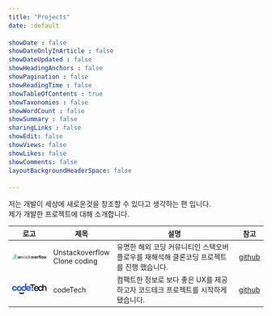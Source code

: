 ```yaml
---
title: "Projects"
date: :default

showDate : false
showDateOnlyInArticle : false
showDateUpdated : false
showHeadingAnchors : false
showPagination : false
showReadingTime : false
showTableOfContents : true
showTaxonomies : false 
showWordCount : false
showSummary : false
sharingLinks : false
showEdit: false
showViews: false
showLikes: false
showComments: false
layoutBackgroundHeaderSpace: false

---  
```


저는 개발이 세상에 새로운것을 창조할 수 있다고 생각하는 편 입니다.   
제가 개발한 프로젝트에 대해 소개합니다.

<table>
    <thead>
        <tr>
            <th>로고</th>
            <th>제목</th>
            <th>설명</th>
            <th>참고</th>
        </tr>
    </thead>
    <tbody>
        <tr>
            <td><img class="customEntitityAlbum" style="background-color:transparent" src="img/usof_logo.png" width="150"/></td>
            <td>
              Unstackoverflow</br>
              Clone coding
            </td>
            <td>유명한 해외 코딩 커뮤니티인 스택오버플로우를 재해석해 클론코딩 프로젝트를 진행 했습니다.</td>
            <td><a target="_blank" href="https://github.com/laterre39/unstackoverflow-service">github</a></td>
        </tr>
        <tr>
            <td><img class="customEntitityAlbum" style="background-color:transparent" src="img/codetech_logo.png" width="150"/></td>
            <td>
              codeTech
            </td>
            <td>컴팩트한 정보로 보다 좋은 UX를 제공하고자 코드테크 프로젝트를 시작하게 됐습니다.</td>
            <td><a target="_blank" href="https://github.com/laterre39/codetech-service">github</a></td>
        </tr>
    </tbody>
</table>